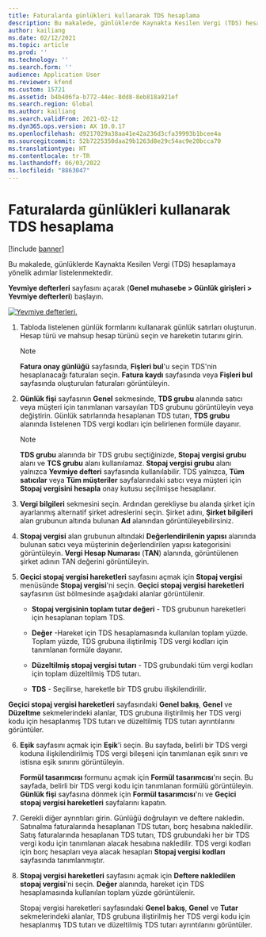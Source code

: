 ```yaml
---
title: Faturalarda günlükleri kullanarak TDS hesaplama
description: Bu makalede, günlüklerde Kaynakta Kesilen Vergi (TDS) hesaplamaya yönelik adımlar listelenmektedir.
author: kailiang
ms.date: 02/12/2021
ms.topic: article
ms.prod: ''
ms.technology: ''
ms.search.form: ''
audience: Application User
ms.reviewer: kfend
ms.custom: 15721
ms.assetid: b4b406fa-b772-44ec-8dd8-8eb818a921ef
ms.search.region: Global
ms.author: kailiang
ms.search.validFrom: 2021-02-12
ms.dyn365.ops.version: AX 10.0.17
ms.openlocfilehash: d9217029a38aa41e42a236d3cfa39993b1bcee4a
ms.sourcegitcommit: 52b7225350daa29b1263d8e29c54ac9e20bcca70
ms.translationtype: HT
ms.contentlocale: tr-TR
ms.lasthandoff: 06/03/2022
ms.locfileid: "8863047"
---
```

# <a name="calculate-tds-on-invoices-using-journals"></a>Faturalarda günlükleri kullanarak TDS hesaplama

[!include [banner](../includes/banner.md)]

Bu makalede, günlüklerde Kaynakta Kesilen Vergi (TDS) hesaplamaya yönelik adımlar listelenmektedir.

**Yevmiye defterleri** sayfasını açarak (**Genel muhasebe > Günlük girişleri > Yevmiye defterleri**) başlayın.

[![Yevmiye defterleri.](./media/apac-ind-TDS-57.png)](./media/apac-ind-TDS-57.png)

1. Tabloda listelenen günlük formlarını kullanarak günlük satırları oluşturun. Hesap türü ve mahsup hesap türünü seçin ve hareketin tutarını girin. 

   > [!NOTE]
   > **Fatura onay günlüğü** sayfasında, **Fişleri bul**'u seçin TDS'nin hesaplanacağı faturaları seçin. **Fatura kaydı** sayfasında veya **Fişleri bul** sayfasında oluşturulan faturaları görüntüleyin.  

2. **Günlük fişi** sayfasının **Genel** sekmesinde, **TDS grubu** alanında satıcı veya müşteri için tanımlanan varsayılan TDS grubunu görüntüleyin veya değiştirin. Günlük satırlarında hesaplanan TDS tutarı, **TDS grubu** alanında listelenen TDS vergi kodları için belirlenen formüle dayanır. 

   > [!NOTE]
   > **TDS grubu** alanında bir TDS grubu seçtiğinizde, **Stopaj vergisi grubu** alanı ve **TCS grubu** alanı kullanılamaz. **Stopaj vergisi grubu** alanı yalnızca **Yevmiye defteri** sayfasında kullanılabilir. TDS yalnızca, **Tüm satıcılar** veya **Tüm müşteriler** sayfalarındaki satıcı veya müşteri için **Stopaj vergisini hesapla** onay kutusu seçilmişse hesaplanır.   

3. **Vergi bilgileri** sekmesini seçin. Ardından gerekliyse bu alanda şirket için ayarlanmış alternatif şirket adreslerini seçin. Şirket adını, **Şirket bilgileri** alan grubunun altında bulunan **Ad** alanından görüntüleyebilirsiniz. 

4. **Stopaj vergisi** alan grubunun altındaki **Değerlendirilenin yapısı** alanında bulunan satıcı veya müşterinin değerlendirilen yapısı kategorisini görüntüleyin. **Vergi Hesap Numarası** (**TAN**) alanında, görüntülenen şirket adının TAN değerini görüntüleyin.  

5. **Geçici stopaj vergisi hareketleri** sayfasını açmak için **Stopaj vergisi** menüsünde **Stopaj vergisi**'ni seçin. **Geçici stopaj vergisi hareketleri** sayfasının üst bölmesinde aşağıdaki alanlar görüntülenir.

   - **Stopaj vergisinin toplam tutar değeri** - TDS grubunun hareketleri için hesaplanan toplam TDS.

   - **Değer** -Hareket için TDS hesaplamasında kullanılan toplam yüzde. Toplam yüzde, TDS grubuna iliştirilmiş TDS vergi kodları için tanımlanan formüle dayanır.

   - **Düzeltilmiş stopaj vergisi tutarı** - TDS grubundaki tüm vergi kodları için toplam düzeltilmiş TDS tutarı.

   - **TDS** - Seçilirse, hareketle bir TDS grubu ilişkilendirilir.

  **Geçici stopaj vergisi hareketleri** sayfasındaki **Genel bakış**, **Genel** ve **Düzeltme** sekmelerindeki alanlar, TDS grubuna iliştirilmiş her TDS vergi kodu için hesaplanmış TDS tutarı ve düzeltilmiş TDS tutarı ayrıntılarını görüntüler.

6. **Eşik** sayfasını açmak için **Eşik**'i seçin. Bu sayfada, belirli bir TDS vergi koduna ilişkilendirilmiş TDS vergi bileşeni için tanımlanan eşik sınırı ve istisna eşik sınırını görüntüleyin.

   **Formül tasarımcısı** formunu açmak için **Formül tasarımcısı**'nı seçin. Bu sayfada, belirli bir TDS vergi kodu için tanımlanan formülü görüntüleyin. **Günlük fişi** sayfasına dönmek için **Formül tasarımcısı**'nı ve **Geçici stopaj vergisi hareketleri** sayfalarını kapatın.

8. Gerekli diğer ayrıntıları girin. Günlüğü doğrulayın ve deftere nakledin. Satınalma faturalarında hesaplanan TDS tutarı, borç hesabına nakledilir. Satış faturalarında hesaplanan TDS tutarı, TDS grubundaki her bir TDS vergi kodu için tanımlanan alacak hesabına nakledilir. TDS vergi kodları için borç hesapları veya alacak hesapları **Stopaj vergisi kodları** sayfasında tanımlanmıştır.

9. **Stopaj vergisi hareketleri** sayfasını açmak için **Deftere nakledilen stopaj vergisi**'ni seçin. **Değer** alanında, hareket için TDS hesaplamasında kullanılan toplam yüzde görüntülenir.

   Stopaj vergisi hareketleri sayfasındaki **Genel bakış**, **Genel** ve **Tutar** sekmelerindeki alanlar, TDS grubuna iliştirilmiş her TDS vergi kodu için hesaplanmış TDS tutarı ve düzeltilmiş TDS tutarı ayrıntılarını görüntüler.
